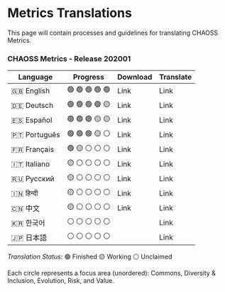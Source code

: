 # Metrics Translations

This page will contain processes and guidelines for translating CHAOSS Metrics.


### CHAOSS Metrics - Release 202001

Language | Progress | Download | Translate
---- | ---- | ---- | ----
:uk: English | :green_circle: :green_circle: :green_circle: :green_circle: :green_circle: | Link | Link
:de: Deutsch | :green_circle: :green_circle: :green_circle: :green_circle: :yellow_circle: | Link | Link
:es: Español | :green_circle: :green_circle: :green_circle: :yellow_circle: :yellow_circle: | Link | Link
:portugal: Português | :green_circle: :green_circle: :green_circle: :yellow_circle: :white_circle: | Link | Link
:fr: Français | :green_circle: :yellow_circle: :white_circle: :white_circle: :white_circle: | Link | Link
:it: Italiano | :yellow_circle: :white_circle: :white_circle: :white_circle: :white_circle: | Link | Link
:ru: Русский | :yellow_circle: :white_circle: :white_circle: :white_circle: :white_circle: | Link | Link
:india: हिन्दी | :yellow_circle: :white_circle: :white_circle: :white_circle: :white_circle: | Link | Link
:cn: 中文 | :yellow_circle: :white_circle: :white_circle: :white_circle: :white_circle: | Link | Link
:kr: 한국어 | :white_circle: :white_circle: :white_circle: :white_circle: :white_circle: | | Link
:jp: 日本語 | :white_circle: :white_circle: :white_circle: :white_circle: :white_circle: | | Link

*Translation Status*: :green_circle: Finished :yellow_circle: Working :white_circle: Unclaimed

Each circle represents a focus area (unordered): Commons, Diversity & Inclusion, Evolution, Risk, and Value.
